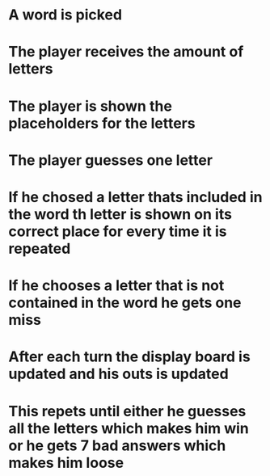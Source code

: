 # A word is picked
# The player receives the amount of letters
# The player is shown the placeholders for the letters
# The player guesses one letter
#   If he chosed a letter thats included in the word th letter is shown on its correct place for every time it is repeated
#   If he chooses a letter that is not contained in the word he gets one miss
# After each turn the display board is updated and his outs is updated
# This repets until either he guesses all the letters which makes him win or he gets 7 bad answers which makes him loose